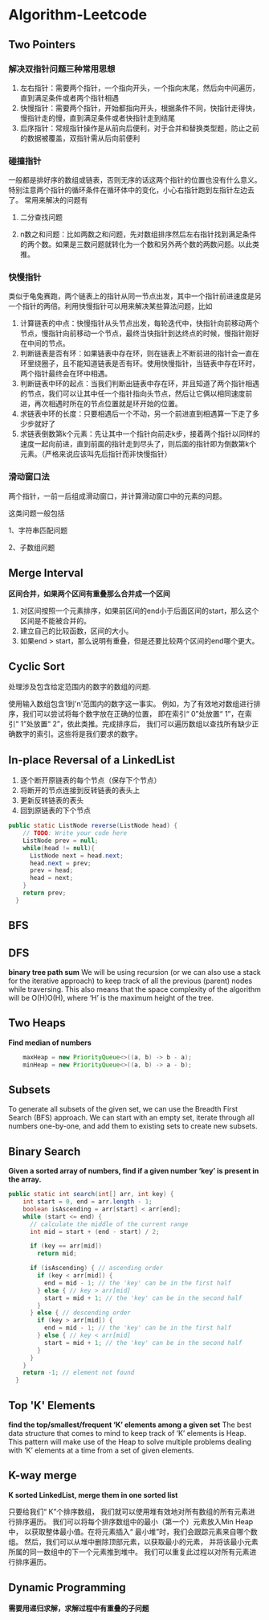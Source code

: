 # Algorithm-Leetcode

## Two Pointers
### 解决双指针问题三种常用思想
1. 左右指针：需要两个指针，一个指向开头，一个指向末尾，然后向中间遍历，直到满足条件或者两个指针相遇
2. 快慢指针：需要两个指针，开始都指向开头，根据条件不同，快指针走得快，慢指针走的慢，直到满足条件或者快指针走到结尾
3. 后序指针：常规指针操作是从前向后便利，对于合并和替换类型题，防止之前的数据被覆盖，双指针需从后向前便利

### 碰撞指针
一般都是排好序的数组或链表，否则无序的话这两个指针的位置也没有什么意义。
特别注意两个指针的循环条件在循环体中的变化，小心右指针跑到左指针左边去了。
常用来解决的问题有

1. 二分查找问题

2. n数之和问题：比如两数之和问题，先对数组排序然后左右指针找到满足条件的两个数。如果是三数问题就转化为一个数和另外两个数的两数问题。以此类推。

### 快慢指针
类似于龟兔赛跑，两个链表上的指针从同一节点出发，其中一个指针前进速度是另一个指针的两倍。利用快慢指针可以用来解决某些算法问题，比如

1. 计算链表的中点：快慢指针从头节点出发，每轮迭代中，快指针向前移动两个节点，慢指针向前移动一个节点，最终当快指针到达终点的时候，慢指针刚好在中间的节点。
2. 判断链表是否有环：如果链表中存在环，则在链表上不断前进的指针会一直在环里绕圈子，且不能知道链表是否有环。使用快慢指针，当链表中存在环时，两个指针最终会在环中相遇。
3. 判断链表中环的起点：当我们判断出链表中存在环，并且知道了两个指针相遇的节点，我们可以让其中任一个指针指向头节点，然后让它俩以相同速度前进，再次相遇时所在的节点位置就是环开始的位置。
4. 求链表中环的长度：只要相遇后一个不动，另一个前进直到相遇算一下走了多少步就好了
5. 求链表倒数第k个元素：先让其中一个指针向前走k步，接着两个指针以同样的速度一起向前进，直到前面的指针走到尽头了，则后面的指针即为倒数第k个元素。（严格来说应该叫先后指针而非快慢指针）

### 滑动窗口法
两个指针，一前一后组成滑动窗口，并计算滑动窗口中的元素的问题。

这类问题一般包括

1、字符串匹配问题

2、子数组问题

## Merge Interval
**区间合并，如果两个区间有重叠那么合并成一个区间**

1. 对区间按照一个元素排序，如果前区间的end小于后面区间的start，那么这个区间是不能被合并的。
2. 建立自己的比较函数，区间的大小。
3. 如果end > start，那么说明有重叠，但是还要比较两个区间的end哪个更大。

## Cyclic Sort
处理涉及包含给定范围内的数字的数组的问题.

使用输入数组包含1到'n'范围内的数字这一事实。
例如，为了有效地对数组进行排序，我们可以尝试将每个数字放在正确的位置，
即在索引“ 0”处放置“ 1”，在索引“ 1”处放置“ 2”，依此类推。完成排序后，
我们可以遍历数组以查找所有缺少正确数字的索引。这些将是我们要求的数字。

## In-place Reversal of a LinkedList
1. 逐个断开原链表的每个节点（保存下个节点）
2. 将断开的节点连接到反转链表的表头上
3. 更新反转链表的表头
4. 回到原链表的下个节点

```java
public static ListNode reverse(ListNode head) {
    // TODO: Write your code here
    ListNode prev = null;
    while(head != null){
      ListNode next = head.next;
      head.next = prev;
      prev = head;
      head = next;
    }
    return prev;
  }
```

## BFS

## DFS
**binary tree path sum**
We will be using recursion (or we can also use a stack for 
the iterative approach) to keep track of all the previous 
(parent) nodes while traversing. This also means that the space 
complexity of the algorithm will be O(H)O(H), where ‘H’ is the 
maximum height of the tree.

## Two Heaps
**Find median of numbers**
```java
    maxHeap = new PriorityQueue<>((a, b) -> b - a);
    minHeap = new PriorityQueue<>((a, b) -> a - b);
```

## Subsets
To generate all subsets of the given set, 
we can use the Breadth First Search (BFS) approach. 
We can start with an empty set, 
iterate through all numbers one-by-one, 
and add them to existing sets to create new subsets.

## Binary Search
**Given a sorted array of numbers, find if a given number ‘key’ is present in the array.**
```java
public static int search(int[] arr, int key) {
    int start = 0, end = arr.length - 1;
    boolean isAscending = arr[start] < arr[end];
    while (start <= end) {
      // calculate the middle of the current range
      int mid = start + (end - start) / 2;

      if (key == arr[mid])
        return mid;

      if (isAscending) { // ascending order
        if (key < arr[mid]) {
          end = mid - 1; // the 'key' can be in the first half
        } else { // key > arr[mid]
          start = mid + 1; // the 'key' can be in the second half
        }
      } else { // descending order        
        if (key > arr[mid]) {
          end = mid - 1; // the 'key' can be in the first half
        } else { // key < arr[mid]
          start = mid + 1; // the 'key' can be in the second half
        }
      }
    }
    return -1; // element not found
  }
```

## Top 'K' Elements
**find the top/smallest/frequent ‘K’ elements among a given set**
The best data structure that comes to mind to keep track of ‘K’
 elements is Heap. This pattern will make use of the Heap to 
 solve multiple problems dealing with ‘K’ elements at a time 
 from a set of given elements.

## K-way merge
**K sorted LinkedList, merge them in one sorted list**

只要给我们“ K”个排序数组，
我们就可以使用堆有效地对所有数组的所有元素进行排序遍历。
我们可以将每个排序数组中的最小（第一个）元素放入Min Heap中，
以获取整体最小值。在将元素插入“ 最小堆”时，我们会跟踪元素来自哪个数组。
然后，我们可以从堆中删除顶部元素，以获取最小的元素，
并将该最小元素所属的同一数组中的下一个元素推到堆中。
我们可以重复此过程以对所有元素进行排序遍历。

## Dynamic Programming
**需要用递归求解，求解过程中有重叠的子问题**